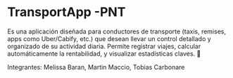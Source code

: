# TransportApp -PNT

Es una aplicación diseñada para conductores de transporte (taxis, remises, apps como Uber/Cabify, etc.) que desean llevar un control detallado y organizado de su actividad diaria. Permite registrar viajes, calcular automáticamente la rentabilidad, y visualizar estadísticas claves. 🚗


Integrantes: Melissa Baran, Martin Maccio, Tobias Carbonare
